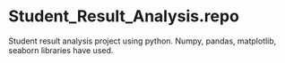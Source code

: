 # Student_Result_Analysis.repo
Student result analysis project using python. Numpy, pandas, matplotlib, seaborn libraries have used.
